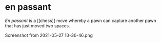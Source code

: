 # en passant

_En passant_ is a [[chess]] move whereby a pawn can capture another pawn that has just moved two spaces.

Screenshot from 2021-05-27 10-30-46.png
